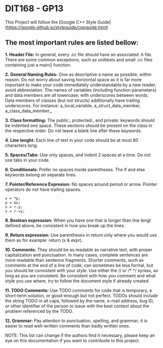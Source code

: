 # DIT168 - GP13

This Project will follow the [Google C++ Style Guide] (https://google.github.io/styleguide/cppguide.html)

## The most important rules are listed bellow:

**1. Header File:** In general, every .cc file should have an associated .h file. There are some common exceptions, such as unittests and small .cc files containing just a main() function.

**2. General Naming Rules:** Give as descriptive a name as possible, within reason. Do not worry about saving horizontal space as it is far more important to make your code immediately understandable by a new reader, avoid abbreviation. The names of variables (including function parameters) and data members are all lowercase, with underscores between words. Data members of classes (but not structs) additionally have trailing underscores. For instance: a_local_variable, a_struct_data_member, a_class_data_member_.

**3. Class formatting:** The public:, protected:, and private: keywords should be indented one space. These sections should be present on the class in the respective order. Do not leave a blank line after these keywords.

**4. Line lenght:** Each line of text in your code should be at most 80 characters long.

**5. Spaces/Tabs:** Use only spaces, and indent 2 spaces at a time. Do not use tabs in your code.

**6. Conditionals:** Prefer no spaces inside parentheses. The if and else keywords belong on separate lines.

**7. Pointer/Reference Expresion:** No spaces around period or arrow. Pointer operators do not have trailing spaces.
```
x = *p; 
p = &x; 
x = r.y; 
x = r->y;
```

**8. Boolean expression:** When you have one that is longer than line lengt defined above, be consistent in how you break up the lines.

**9. Return expression:** Use parentheses in return only where you would use them as for example: return (x & expr).

**10. Comments:** They should be as readable as narrative text, with proper capitalization and punctuation. In many cases, complete sentences are more readable than sentence fragments. Shorter comments, such as comments at the end of a line of code, can sometimes be less formal, but you should be consistent with your style. Use either the // or /* */ syntax, as long as you are consistent. Be consistent with how you comment and what style you use where, try to follow the document style if already created.

**11. TODO Comments:** Use TODO comments for code that is temporary, a short-term solution, or good-enough but not perfect. TODOs should include the string TODO in all caps, followed by the name, e-mail address, bug ID, or other identifier of the person or issue with the best context about the problem referenced by the TODO. 

**12. Grammar:** Pay attention to punctuation, spelling, and grammar; it is easier to read well-written comments than badly written ones.

NOTE: This list can change if the authors find it necessary, please keep an eye on this documentation if you want to contribuite to this project.
